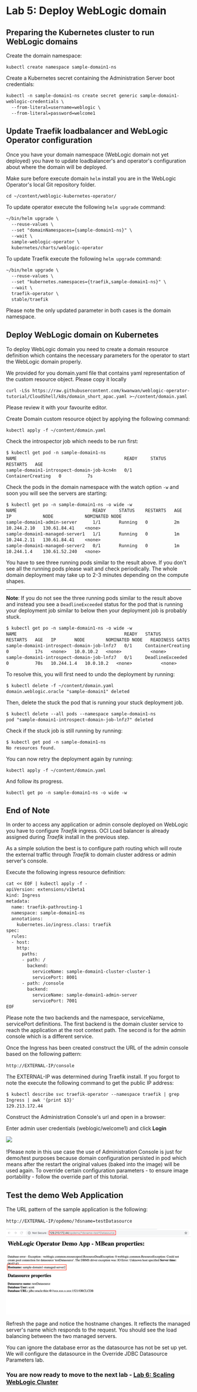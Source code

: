 # Lab 5: Deploy WebLogic domain  #

## Preparing the Kubernetes cluster to run WebLogic domains ##

Create the domain namespace:
```
kubectl create namespace sample-domain1-ns
```
Create a Kubernetes secret containing the Administration Server boot credentials:
```
kubectl -n sample-domain1-ns create secret generic sample-domain1-weblogic-credentials \
  --from-literal=username=weblogic \
  --from-literal=password=welcome1
```

## Update Traefik loadbalancer and WebLogic Operator configuration ##

Once you have your domain namespace (WebLogic domain not yet deployed) you have to update loadbalancer's and operator's configuration about where the domain will be deployed.

Make sure before execute domain `helm` install you are in the WebLogic Operator's local Git repository folder.
```
cd ~/content/weblogic-kubernetes-operator/
```
To update operator execute the following `helm upgrade` command:
```
~/bin/helm upgrade \
  --reuse-values \
  --set "domainNamespaces={sample-domain1-ns}" \
  --wait \
  sample-weblogic-operator \
  kubernetes/charts/weblogic-operator
```

To update Traefik execute the following `helm upgrade` command:
```
~/bin/helm upgrade \
  --reuse-values \
  --set "kubernetes.namespaces={traefik,sample-domain1-ns}" \
  --wait \
  traefik-operator \
  stable/traefik
```
Please note the only updated parameter in both cases is the domain namespace.

## Deploy WebLogic domain on Kubernetes ##

To deploy WebLogic domain you need to create a domain resource definition which contains the necessary parameters for the operator to start the WebLogic domain properly.

We provided for you domain.yaml file that contains yaml representation of the custom resource object. Please copy it locally
```
curl -LSs https://raw.githubusercontent.com/kwanwan/weblogic-operator-tutorial/CloudShell/k8s/domain_short_apac.yaml >~/content/domain.yaml

```
Please review it with your favourite editor.

Create Domain custom resource object by applying the following command:
```
kubectl apply -f ~/content/domain.yaml
```
Check the introspector job which needs to be run first:
```
$ kubectl get pod -n sample-domain1-ns
NAME                                         READY     STATUS              RESTARTS   AGE
sample-domain1-introspect-domain-job-kcn4n   0/1       ContainerCreating   0          7s
```
Check the pods in the domain namespace with the watch option `-w` and soon you will see the servers are starting:
```
$ kubectl get po -n sample-domain1-ns -o wide -w
NAME                             READY     STATUS    RESTARTS   AGE       IP            NODE            NOMINATED NODE
sample-domain1-admin-server      1/1       Running   0          2m        10.244.2.10   130.61.84.41    <none>
sample-domain1-managed-server1   1/1       Running   0          1m        10.244.2.11   130.61.84.41    <none>
sample-domain1-managed-server2   0/1       Running   0          1m        10.244.1.4    130.61.52.240   <none>
```
You have to see three running pods similar to the result above. If you don't see all the running pods please wait and check periodically. The whole domain deployment may take up to 2-3 minutes depending on the compute shapes.

---

**Note**: If you do not see the three running pods similar to the result above and instead you see a `DeadlineExceeded` status for the pod that is running your deployment job similar to below then your deployment job is probably stuck.

```
$ kubectl get po -n sample-domain1-ns -o wide -w
NAME                                         READY   STATUS              RESTARTS   AGE   IP       NODE        NOMINATED NODE   READINESS GATES
sample-domain1-introspect-domain-job-lnfz7   0/1     ContainerCreating   0          17s   <none>   10.0.10.2   <none>           <none>
sample-domain1-introspect-domain-job-lnfz7   0/1     DeadlineExceeded    0          70s   10.244.1.4   10.0.10.2   <none>           <none>
```

To resolve this, you will first need to undo the deployment by running:

```
$ kubectl delete -f ~/content/domain.yaml
domain.weblogic.oracle "sample-domain1" deleted
```
Then, delete the stuck the pod that is running your stuck deployment job.  

```
$ kubectl delete --all pods --namespace sample-domain1-ns
pod "sample-domain1-introspect-domain-job-lnfz7" deleted
```

Check if the stuck job is still running by running:

```
$ kubectl get pod -n sample-domain1-ns
No resources found.
```

You can now retry the deployment again by running:

```
kubectl apply -f ~/content/domain.yaml
```

And follow its progress.

```
kubectl get po -n sample-domain1-ns -o wide -w
```


**End of Note**
---

In order to access any application or admin console deployed on WebLogic you have to configure *Traefik* ingress. OCI Load balancer is already assigned during *Traefik* install in the previous step.

As a simple solution the best is to configure path routing which will route the external traffic through *Traefik* to domain cluster address or admin server's console.

Execute the following ingress resource definition:
```
cat << EOF | kubectl apply -f -
apiVersion: extensions/v1beta1
kind: Ingress
metadata:
  name: traefik-pathrouting-1
  namespace: sample-domain1-ns
  annotations:
    kubernetes.io/ingress.class: traefik
spec:
  rules:
  - host:
    http:
      paths:
      - path: /
        backend:
          serviceName: sample-domain1-cluster-cluster-1
          servicePort: 8001
      - path: /console
        backend:
          serviceName: sample-domain1-admin-server
          servicePort: 7001          
EOF
```


Please note the two backends and the namespace, serviceName, servicePort definitions. The first backend is the domain cluster service to reach the application at the root context path. The second is for the admin console which is a different service.

Once the Ingress has been created construct the URL of the admin console based on the following pattern:

`http://EXTERNAL-IP/console`

The EXTERNAL-IP was determined during Traefik install. If you forgot to note the execute the following command to get the public IP address:
```
$ kubectl describe svc traefik-operator --namespace traefik | grep Ingress | awk '{print $3}'
129.213.172.44
```
Construct the Administration Console's url and open in a browser:

Enter admin user credentials (weblogic/welcome1) and click **Login**

![](images/deploy.domain/weblogic.console.login.png)

!Please note in this use case the use of Administration Console is just for demo/test purposes because domain configuration persisted in pod which means after the restart the original values (baked into the image) will be used again. To override certain configuration parameters - to ensure image portability - follow the override part of this tutorial.

## Test the demo Web Application ##

The URL pattern of the sample application is the following:

`http://EXTERNAL-IP/opdemo/?dsname=testDatasource`

![](images/deploy.domain/webapp.png)

Refresh the page and notice the hostname changes. It reflects the managed server's name which responds to the request. You should see the load balancing between the two managed servers.

You can ignore the database error as the datasource has not be set up yet. We will configure the datasource in the Override JDBC Datasource Parameters lab.


### You are now ready to move to the next lab - [Lab 6: Scaling WebLogic Cluster](scale.weblogic.md) ###
